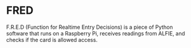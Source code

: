 FRED
====

F.R.E.D (Function for Realtime Entry Decisions) is a piece of Python software that runs on a Raspberry Pi, receives readings from ALFIE, and checks if the card is allowed access. 